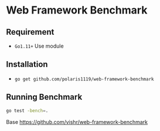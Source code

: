 # Web Framework Benchmark

## Requirement

- `Go1.11+` Use module

## Installation

- `go get github.com/polaris1119/web-framework-benchmark`

## Running Benchmark

```sh
go test -bench=.
```

Base https://github.com/vishr/web-framework-benchmark
